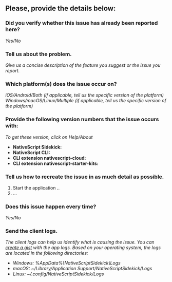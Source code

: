 ## Please, provide the details below:

### Did you verify whether this issue has already been reported here?
_Yes/No_

### Tell us about the problem.
_Give us a concise description of the feature you suggest or the issue you report._

### Which platform(s) does the issue occur on?
_iOS/Android/Both (if applicable, tell us the specific version of the platform)_
_Windows/macOS/Linux/Multiple (if applicable, tell us the specific version of the platform)_

### Provide the following version numbers that the issue occurs with:
_To get these version, click on Help/About_

- **NativeScript Sidekick:** 
- **NativeScript CLI:** 
- **CLI extension nativescript-cloud:** 
- **CLI extension nativescript-starter-kits:** 

### Tell us how to recreate the issue in as much detail as possible.
1. Start the application ..
2. ...

### Does this issue happen every time?
_Yes/No_

### Send the client logs.
_The client logs can help us identify what is causing the issue. You can [create a gist](https://help.github.com/articles/creating-gists/) with the app logs. Based on your operating system, the logs are located in the following directories:_

 - _Windows: %AppData%\NativeScriptSidekick\Logs_
 - _macOS: ~/Library/Application Support/NativeScriptSidekick/Logs_
 - _Linux: ~/.config/NativeScriptSidekick/Logs_
 
